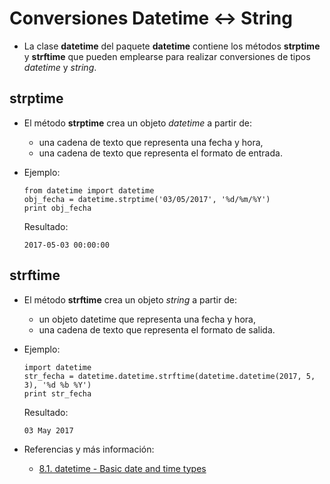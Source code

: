 # Conversiones Datetime <-> String

- La clase **datetime** del paquete **datetime** contiene los métodos **strptime** y **strftime** que pueden emplearse para realizar conversiones de tipos _datetime_ y _string_.

## strptime

- El método **strptime** crea un objeto _datetime_ a partir de:
    - una cadena de texto que representa una fecha y hora,
    - una cadena de texto que representa el formato de entrada.

- Ejemplo:
    ```
    from datetime import datetime
    obj_fecha = datetime.strptime('03/05/2017', '%d/%m/%Y')
    print obj_fecha
    ```
    Resultado:
    ```
    2017-05-03 00:00:00
    ```

## strftime

- El método **strftime** crea un objeto _string_ a partir de:
    - un objeto datetime que representa una fecha y hora,
    - una cadena de texto que representa el formato de salida.

- Ejemplo:
    ```
    import datetime
    str_fecha = datetime.datetime.strftime(datetime.datetime(2017, 5, 3), '%d %b %Y')
    print str_fecha
    ```
    Resultado:
    ```
    03 May 2017
    ```

- Referencias y más información:
    - [8.1. datetime - Basic date and time types](https://docs.python.org/2/library/datetime.html)
